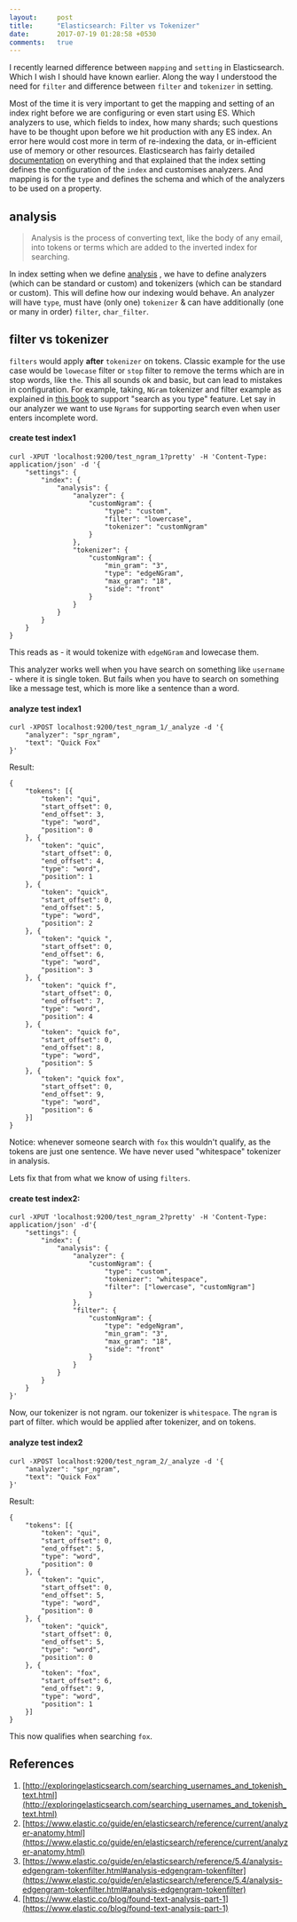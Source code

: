 ```yaml
---
layout:     post
title:      "Elasticsearch: Filter vs Tokenizer"
date:       2017-07-19 01:28:58 +0530
comments:   true
---
```

I recently learned difference between `mapping` and `setting` in Elasticsearch. Which I wish I should have known earlier. Along the way I understood the need for `filter` and difference between `filter` and `tokenizer` in setting.

Most of the time it is very important to get the mapping and setting of an index right before we are configuring or even start using ES. Which analyzers to use, which fields to index, how many shards; such questions have to be thought upon before we hit production with any ES index. An error here would cost more in term of re-indexing the data, or in-efficient use of memory or other resources.
Elasticsearch has fairly detailed [documentation](https://www.elastic.co/guide/en/elasticsearch/guide/current/_index_settings.html) on everything and that explained that the index setting defines the configuration of the `index` and customises analyzers. And mapping is for the `type` and defines the schema and which of the analyzers to be used on a property.

## analysis
> Analysis is the process of converting text, like the body of any email, into tokens or terms which are added to the inverted index for searching.

In index setting when we define [analysis](https://www.elastic.co/guide/en/elasticsearch/reference/current/analysis.html) , we have to define analyzers (which can be standard or custom) and tokenizers (which can be standard or custom). This will define how our indexing would behave. An analyzer will have `type`, must have (only one) `tokenizer` & can have additionally (one or many in order) `filter`, `char_filter`.

## filter vs tokenizer

`filters` would apply **after** `tokenizer` on tokens. Classic example for the use case would be `lowecase` filter or `stop` filter to remove the terms which are in stop words, like `the`.
This all sounds ok and basic, but can lead to mistakes in configuration. For example, taking, `NGram` tokenizer and filter example as explained in [this book](http://exploringelasticsearch.com/searching_usernames_and_tokenish_text.html) to support "search as you type" feature.
Let say in our analyzer we want to use `Ngrams` for supporting search even when user enters incomplete word.

#### create test index1
```
curl -XPUT 'localhost:9200/test_ngram_1?pretty' -H 'Content-Type: application/json' -d '{
    "settings": {
        "index": {
            "analysis": {
                "analyzer": {
                    "customNgram": {
                        "type": "custom",
                        "filter": "lowercase",
                        "tokenizer": "customNgram"
                    }
                },
                "tokenizer": {
                    "customNgram": {
                        "min_gram": "3",
                        "type": "edgeNGram",
                        "max_gram": "18",
                        "side": "front"
                    }
                }
            }
        }
    }
}
```

This reads as - it would tokenize with `edgeNGram` and lowecase them.

This analyzer works well when you have search on something like `username` - where it is single token. But fails when you have to search on something like a message test, which is more like a sentence than a word.

#### analyze test index1
```
curl -XPOST localhost:9200/test_ngram_1/_analyze -d '{
    "analyzer": "spr_ngram",
    "text": "Quick Fox"
}'
```

Result:

```
{
    "tokens": [{
        "token": "qui",
        "start_offset": 0,
        "end_offset": 3,
        "type": "word",
        "position": 0
    }, {
        "token": "quic",
        "start_offset": 0,
        "end_offset": 4,
        "type": "word",
        "position": 1
    }, {
        "token": "quick",
        "start_offset": 0,
        "end_offset": 5,
        "type": "word",
        "position": 2
    }, {
        "token": "quick ",
        "start_offset": 0,
        "end_offset": 6,
        "type": "word",
        "position": 3
    }, {
        "token": "quick f",
        "start_offset": 0,
        "end_offset": 7,
        "type": "word",
        "position": 4
    }, {
        "token": "quick fo",
        "start_offset": 0,
        "end_offset": 8,
        "type": "word",
        "position": 5
    }, {
        "token": "quick fox",
        "start_offset": 0,
        "end_offset": 9,
        "type": "word",
        "position": 6
    }]
}
```

Notice: whenever someone search with `fox` this wouldn't qualify, as the tokens are just one sentence. We have never used "whitespace" tokenizer in analysis.

Lets fix that from what we know of using `filters`.

#### create test index2:
```
curl -XPUT 'localhost:9200/test_ngram_2?pretty' -H 'Content-Type: application/json' -d'{
    "settings": {
        "index": {
            "analysis": {
                "analyzer": {
                    "customNgram": {
                        "type": "custom",
                        "tokenizer": "whitespace",
                        "filter": ["lowercase", "customNgram"]
                    }
                },
                "filter": {
                    "customNgram": {
                        "type": "edgeNgram",
                        "min_gram": "3",
                        "max_gram": "18",
                        "side": "front"
                    }
                }
            }
        }
    }
}'
```

Now, our tokenizer is not ngram. our tokenizer is `whitespace`. The `ngram` is part of filter. which would be applied after tokenizer, and on tokens.

#### analyze test index2

```
curl -XPOST localhost:9200/test_ngram_2/_analyze -d '{
    "analyzer": "spr_ngram",
    "text": "Quick Fox"
}'
```

Result:
```
{
    "tokens": [{
        "token": "qui",
        "start_offset": 0,
        "end_offset": 5,
        "type": "word",
        "position": 0
    }, {
        "token": "quic",
        "start_offset": 0,
        "end_offset": 5,
        "type": "word",
        "position": 0
    }, {
        "token": "quick",
        "start_offset": 0,
        "end_offset": 5,
        "type": "word",
        "position": 0
    }, {
        "token": "fox",
        "start_offset": 6,
        "end_offset": 9,
        "type": "word",
        "position": 1
    }]
}
```

This now qualifies when searching `fox`.

## References
1. [http://exploringelasticsearch.com/searching_usernames_and_tokenish_text.html](http://exploringelasticsearch.com/searching_usernames_and_tokenish_text.html)
1. [https://www.elastic.co/guide/en/elasticsearch/reference/current/analyzer-anatomy.html](https://www.elastic.co/guide/en/elasticsearch/reference/current/analyzer-anatomy.html)
1. [https://www.elastic.co/guide/en/elasticsearch/reference/5.4/analysis-edgengram-tokenfilter.html#analysis-edgengram-tokenfilter](https://www.elastic.co/guide/en/elasticsearch/reference/5.4/analysis-edgengram-tokenfilter.html#analysis-edgengram-tokenfilter)
1. [https://www.elastic.co/blog/found-text-analysis-part-1](https://www.elastic.co/blog/found-text-analysis-part-1)